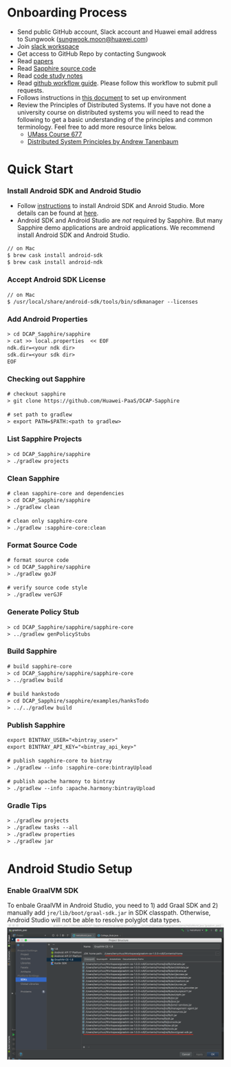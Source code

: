 # Onboarding Process

* Send public GitHub account, Slack account and Huawei email address to Sungwook (sungwook.moon@huawei.com)
* Join [slack workspace](https://huawei.slack.com/)
* Get access to GitHub Repo by contacting Sungwook
* Read [papers](https://sapphire.cs.washington.edu/research/)
* Read [Sapphire source code](https://sapphire.cs.washington.edu/code.html)
* Read [code study notes](./docs/code_study/)
* Read [github workflow guide](https://github.com/kubernetes/community/blob/master/contributors/guide/github-workflow.md). Please follow this workflow to submit pull requests.
* Follows instructions in [this document](https://github.com/Huawei-PaaS/DCAP-Sapphire/blob/master/docs/Development.md) to set up environment
* Review the Principles of Distributed Systems. If you have not done a university course on distributed systems you will need to read the following to get a basic understanding of the principles and common terminology. Feel free to add more resource links below.
  * [UMass Course 677](http://lass.cs.umass.edu/~shenoy/courses/677/)
  * [Distributed System Principles by Andrew Tanenbaum](https://www.amazon.com/Distributed-Systems-Principles-Andrew-Tanenbaum/dp/153028175X)


# Quick Start
### Install Android SDK and Android Studio
* Follow [instructions](https://developer.android.com/studio/) to install Android SDK and Anroid Studio. More details can be found at [here](https://wiki.appcelerator.org/display/guides2/Installing+the+Android+SDK#InstallingtheAndroidSDK-InstallingAndroidSDKToolsonmacOS).
* Android SDK and Android Studio are *not* required by Sapphire. But many Sapphire demo applications are android applications. We recommend install Android SDK and Android Studio.
```shell
// on Mac
$ brew cask install android-sdk
$ brew cask install android-ndk
```

### Accept Android SDK License
```shell
// on Mac
$ /usr/local/share/android-sdk/tools/bin/sdkmanager --licenses
```

### Add Android Properties
```shell
> cd DCAP_Sapphire/sapphire
> cat >> local.properties  << EOF
ndk.dir=<your ndk dir>
sdk.dir=<your sdk dir>
EOF
```

### Checking out Sapphire
```shell
# checkout sapphire
> git clone https://github.com/Huawei-PaaS/DCAP-Sapphire

# set path to gradlew
> export PATH=$PATH:<path to gradlew>
```

### List Sapphire Projects
```shell
> cd DCAP_Sapphire/sapphire
> ./gradlew projects
```

### Clean Sapphire
```shell
# clean sapphire-core and dependencies
> cd DCAP_Sapphire/sapphire
> ./gradlew clean

# clean only sapphire-core
> ./gradlew :sapphire-core:clean
```

### Format Source Code
```shell
# format source code
> cd DCAP_Sapphire/sapphire
> ./gradlew goJF

# verify source code style
> ./gradlew verGJF
```

### Generate Policy Stub
```shell
> cd DCAP_Sapphire/sapphire/sapphire-core
> ../gradlew genPolicyStubs
```

### Build Sapphire
```shell
# build sapphire-core
> cd DCAP_Sapphire/sapphire/sapphire-core
> ../gradlew build

# build hankstodo
> cd DCAP_Sapphire/sapphire/examples/hanksTodo
> ../../gradlew build
```

### Publish Sapphire 
```shell
export BINTRAY_USER="<bintray_user>"
export BINTRAY_API_KEY="<bintray_api_key>"

# publish sapphire-core to bintray
> ./gradlew --info :sapphire-core:bintrayUpload

# publish apache harmony to bintray
> ./gradlew --info :apache.harmony:bintrayUpload
```

### Gradle Tips
```shell
> ./gradlew projects
> ./gradlew tasks --all
> ./gradlew properties
> ./gradlew jar
```

# Android Studio Setup

### Enable GraalVM SDK
To enbale GraalVM in Android Studio, you need to 1) add Graal SDK and 2) manually add `jre/lib/boot/graal-sdk.jar` in SDK classpath. Otherwise, Android Studio will not be able to resolve polyglot data types. 
![add_graalvm_sdk](images/Add_GraalVM_SDK.png)
